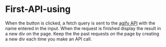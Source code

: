 # First-API-using
When the button is clicked, a fetch query is sent to the [agify API](https://agify.io/) with the name entered in the input. When the request is finished display the result in a new div on the page. Keep the the past requests on the page by creating a new div each time you make an API call.
